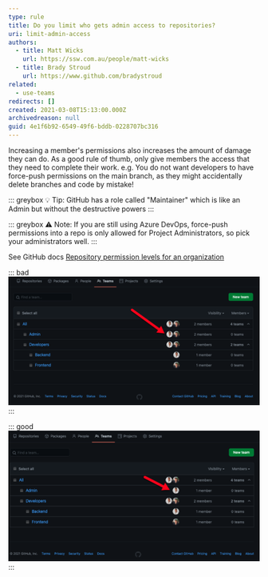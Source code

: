 ```yaml
---
type: rule
title: Do you limit who gets admin access to repositories?
uri: limit-admin-access
authors:
  - title: Matt Wicks
    url: https://ssw.com.au/people/matt-wicks
  - title: Brady Stroud
    url: https://www.github.com/bradystroud
related:
  - use-teams
redirects: []
created: 2021-03-08T15:13:00.000Z
archivedreason: null
guid: 4e1f6b92-6549-49f6-bddb-0228707bc316
---
```

Increasing a member's permissions also increases the amount of damage they can do. As a good rule of thumb, only give members the access that they need to complete their work. 
e.g. You do not want developers to have force-push permissions on the main branch, as they might accidentally delete branches and code by mistake!

::: greybox
💡 Tip: GitHub has a role called "Maintainer" which is like an Admin but without the destructive powers
:::

::: greybox
⚠️ Note: If you are still using Azure DevOps, force-push permissions into a repo is only allowed for Project Administrators, so pick your administrators well.
:::

See GitHub docs [Repository permission levels for an organization](https://docs.github.com/en/github/setting-up-and-managing-organizations-and-teams/repository-permission-levels-for-an-organization)

::: bad
![Bad Example: All members are Admins](tooManyAdmins.png)
:::

::: good
![Good Example: Most users have push access, some can maintain the repo](notManyAdmins.png)
:::